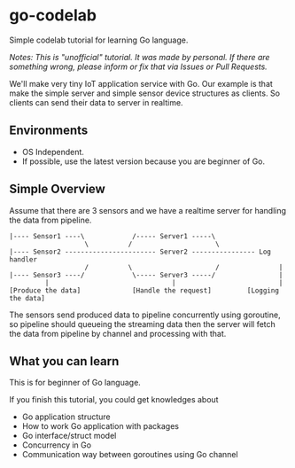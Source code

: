# go-codelab
Simple codelab tutorial for learning Go language.

*Notes: This is "unofficial" tutorial. It was made by personal. If there are something wrong, please inform or fix that via Issues or Pull Requests.*

We'll make very tiny IoT application service with Go.
Our example is that make the simple server and simple sensor device structures as clients. So clients can send their data to server in realtime.

## Environments

* OS Independent.
* If possible, use the latest version because you are beginner of Go.

## Simple Overview

Assume that there are 3 sensors and we have a realtime server for handling the data from pipeline.

```
|---- Sensor1 ----\            /----- Server1 -----\
                   \          /                     \
|---- Sensor2 ----------------------- Server2 ---------------- Log handler
                   /          \                     /               |
|---- Sensor3 ----/            \----- Server3 -----/                |
         |                               |                          |
[Produce the data]             [Handle the request]         [Logging the data]
``` 

The sensors send produced data to pipeline concurrently using goroutine, so pipeline should queueing the streaming data then the server will fetch the data from pipeline by channel and processing with that.

## What you can learn

This is for beginner of Go language.

If you finish this tutorial, you could get knowledges about 

* Go application structure
* How to work Go application with packages
* Go interface/struct model 
* Concurrency in Go
* Communication way between goroutines using Go channel
